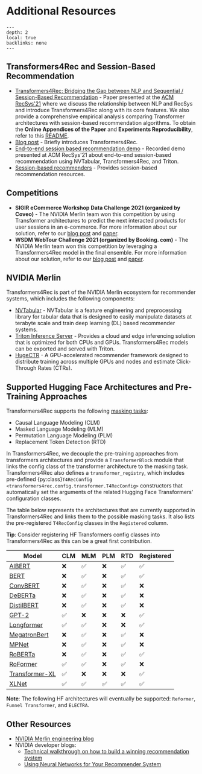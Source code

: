 # Additional Resources

```{contents}
---
depth: 2
local: true
backlinks: none
---
```

## Transformers4Rec and Session-Based Recommendation
- [Transformers4Rec: Bridging the Gap between NLP and Sequential / Session-Based Recommendation](https://dl.acm.org/doi/10.1145/3460231.3474255) - Paper presented at the [ACM RecSys'21](https://recsys.acm.org/recsys21/) where we discuss the relationship between NLP and RecSys and introduce Transformers4Rec along with its core features. We also provide a comprehensive empirical analysis comparing Transformer architectures with session-based recommendation algorithms. To obtain the **Online Appendices of the Paper** and **Experiments Reproducibility**, refer to this [README](https://github.com/NVIDIA-Merlin/publications/blob/main/2021_acm_recsys_transformers4rec/README.md).
- [Blog post](https://medium.com/nvidia-merlin/transformers4rec-4523cc7d8fa8) - Briefly introduces Transformers4Rec.
- [End-to-end session based recommendation demo](https://www.youtube.com/watch?v=ajegb0W-JbU) - Recorded demo presented at ACM RecSys'21 about end-to-end session-based recommendation using NVTabular, Transformers4Rec, and Triton.
- [Session-based recommenders](https://developer.nvidia.com/session-based-recommenders?ncid=so-medi-151539#cid=dl19_so-medi_en-us) - Provides session-based recommendation resources.

## Competitions
- **SIGIR eCommerce Workshop Data Challenge 2021 (organized by Coveo)** - The NVIDIA Merlin team won this competition by using Transformer architectures to predict the next interacted products for user sessions in an e-commerce. For more information about our solution, refer to our [blog post](https://medium.com/nvidia-merlin/winning-the-sigir-ecommerce-challenge-on-session-based-recommendation-with-transformers-v2-793f6fac2994) and [paper](https://arxiv.org/abs/2107.05124).
- **WSDM WebTour Challenge 2021 (organized by Booking. com)** - The NVIDIA Merlin team won this competition by leveraging a Transformers4Rec model in the final ensemble. For more information about our solution, refer to our [blog post](https://developer.nvidia.com/blog/how-to-build-a-winning-deep-learning-powered-recommender-system-part-3/) and [paper](http://ceur-ws.org/Vol-2855/challenge_short_2.pdf).

## NVIDIA Merlin
Transformers4Rec is part of the NVIDIA Merlin ecosystem for recommender systems, which includes the following components:
- [NVTabular](https://github.com/NVIDIA-Merlin/NVTabular/) - NVTabular is a feature engineering and preprocessing library for tabular data that is designed to easily manipulate datasets at terabyte scale and train deep learning (DL) based recommender systems.
- [Triton Inference Server](https://github.com/triton-inference-server/server) - Provides a cloud and edge inferencing solution that is optimized for both CPUs and GPUs. Transformers4Rec models can be exported and served with Triton.
- [HugeCTR](https://github.com/NVIDIA/HugeCTR) - A GPU-accelerated recommender framework designed to distribute training across multiple GPUs and nodes and estimate Click-Through Rates (CTRs).

## Supported Hugging Face Architectures and Pre-Training Approaches
Transformers4Rec supports the following [masking tasks](sequence-masking):

- Causal Language Modeling (CLM)
- Masked Language Modeling (MLM)
- Permutation Language Modeling (PLM)
- Replacement Token Detection (RTD)

In Transformers4Rec, we decouple the pre-training approaches from transformers architectures and provide a `TransformerBlock` module that links the config class of the transformer architecture to the masking task. Transformers4Rec also defines a `transformer_registry`, which includes pre-defined {py:class}`T4RecConfig <transformers4rec.config.transformer.T4RecConfig>` constructors that automatically set the arguments of the related Hugging Face Transformers' configuration classes.

The table below represents the architectures that are currently supported in Transformers4Rec and links them to the possible masking tasks. It also lists the pre-registered `T4RecConfig` classes in the `Registered` column.

**Tip**: Consider registering HF Transformers config classes into Transformers4Rec as this can be a great first contribution.


|   Model     | CLM |  MLM  |  PLM  |  RTD  | Registered |
| ----------- |--------|-------|-------|-------|-------|
|    [AlBERT](https://huggingface.co/transformers/model_doc/albert.html#bertconfig) |   ❌   |  ✅    |   ❌   |  ✅  |   ✅   |
|    [BERT](https://huggingface.co/transformers/model_doc/bert.html#bertconfig)     |   ❌   |  ✅    |   ❌   |  ✅  |   ✅   |
|  [ConvBERT](https://huggingface.co/transformers/model_doc/convbert.html#convbertconfig)   |   ❌   |  ✅    |   ❌   |  ✅  |   ❌   |
|   [DeBERTa](https://huggingface.co/transformers/model_doc/deberta.html#debertaconfig)   |   ❌   |  ✅    |   ❌   |  ✅  |   ❌   |
|  [DistilBERT](https://huggingface.co/transformers/model_doc/distilbert.html#distilbertmodel) |   ❌   |  ✅    |   ❌   |  ✅  |   ❌   |
|   [GPT-2](https://huggingface.co/transformers/model_doc/gpt2.html#gpt2config)     |   ✅   | ❌     |   ❌   |  ❌  |   ✅   |
|  [Longformer](https://huggingface.co/transformers/model_doc/longformer.html#longformerconfig) |   ✅   | ✅     |   ❌   |  ❌  |   ✅   |
| [MegatronBert](https://huggingface.co/transformers/model_doc/megatron_bert.html#megatronbertconfig) |   ❌   |  ✅    |   ❌   |  ✅  |   ❌   |
|   [MPNet](https://huggingface.co/transformers/model_doc/mpnet.html#mpnetconfig)     |   ❌    |  ✅   |   ❌   |  ✅  |   ❌   |
|   [RoBERTa](https://huggingface.co/transformers/model_doc/roberta.html#robertaconfig)   |   ❌    |  ✅   |   ❌   |  ✅  |   ✅   |
|   [RoFormer](https://huggingface.co/transformers/model_doc/roformer.html#roformerconfig)  |   ✅    |  ✅   |   ❌   |  ✅  |   ❌   |
| [Transformer-XL](https://huggingface.co/transformers/model_doc/transformerxl.html#transfoxlconfig)|   ✅    | ❌     |   ❌   |  ❌    |   ✅   |
|   [XLNet](https://huggingface.co/transformers/model_doc/xlnet.html#xlnetconfig)    |   ✅    | ✅     |   ✅   |  ✅    |   ✅   |

 **Note**: The following HF architectures will eventually be supported: `Reformer`, `Funnel Transformer`, and `ELECTRA`.

## Other Resources
- [NVIDIA Merlin engineering blog](https://medium.com/nvidia-merlin)
- NVIDIA developer blogs:
    - [Technical walkthrough on how to build a winning recommendation system](https://developer.nvidia.com/blog/how-to-build-a-winning-recommendation-system-part-1/)
    - [Using Neural Networks for Your Recommender System](https://developer.nvidia.com/blog/using-neural-networks-for-your-recommender-system/)
